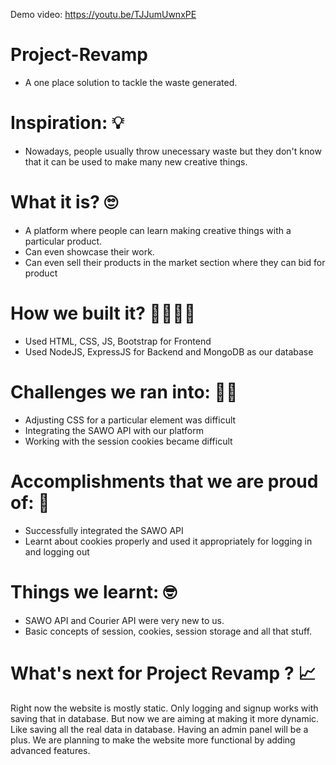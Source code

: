Demo video: https://youtu.be/TJJumUwnxPE

# Project-Revamp
- A one place solution to tackle the waste generated.
# Inspiration: 💡
- Nowadays, people usually throw unecessary waste but they don't know that it can be used to make many new creative things.

# What it is? 🙄
- A platform where people can learn making creative things with a particular product.
- Can even showcase their work.
- Can even sell their products in the market section where they can bid for product

# How we built it? 👷‍♂️👷‍♀️
- Used HTML, CSS, JS, Bootstrap for Frontend
- Used NodeJS, ExpressJS for Backend and MongoDB as our database

# Challenges we ran into: 🏃‍♂️
- Adjusting CSS for a particular element was difficult
- Integrating the SAWO API with our platform
- Working with the session cookies became difficult

# Accomplishments that we are proud of: 🤩
- Successfully integrated the SAWO API
- Learnt about cookies properly and used it appropriately for logging in and logging out

# Things we learnt: 🤓
- SAWO API and Courier API were very new to us.
- Basic concepts of session, cookies, session storage and all that stuff.

# What's next for Project Revamp ? 📈
Right now the website is mostly static. Only logging and signup works with saving that in database. But now we are aiming at making it more dynamic. Like saving all the real data in database. Having an admin panel will be a plus. We are planning to make the website more functional by adding advanced features.
